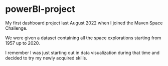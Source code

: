 # powerBI-project

My first dashboard project last August 2022 when I joined the Maven Space Challenge.

We were given a dataset containing all the space explorations starting from 1957 up to 2020.

I remember I was just starting out in data visualization during that time and decided to try my newly acquired skills.
